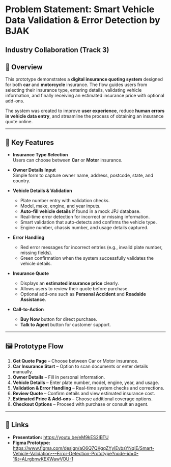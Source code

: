# Problem Statement: Smart Vehicle Data Validation & Error Detection by BJAK  
## Industry Collaboration (Track 3)

## 📌 Overview
This prototype demonstrates a **digital insurance quoting system** designed for both **car** and **motorcycle** insurance. The flow guides users from selecting their insurance type, entering details, validating vehicle information, and finally receiving an estimated insurance price with optional add-ons.  

The system was created to improve **user experience**, reduce **human errors in vehicle data entry**, and streamline the process of obtaining an insurance quote online.

---

## 🎯 Key Features
- **Insurance Type Selection**  
  Users can choose between **Car** or **Motor** insurance.  

- **Owner Details Input**  
  Simple form to capture owner name, address, postcode, state, and country.  

- **Vehicle Details & Validation**  
  - Plate number entry with validation checks.  
  - Model, make, engine, and year inputs.  
  - **Auto-fill vehicle details** if found in a mock JPJ database.  
  - Real-time error detection for incorrect or missing information.  
  - Smart validation that auto-detects and confirms the vehicle type.  
  - Engine number, chassis number, and usage details captured.  

- **Error Handling**  
  - Red error messages for incorrect entries (e.g., invalid plate number, missing fields).  
  - Green confirmation when the system successfully validates the vehicle details.  

- **Insurance Quote**  
  - Displays an **estimated insurance price** clearly.  
  - Allows users to review their quote before purchase.  
  - Optional add-ons such as **Personal Accident** and **Roadside Assistance**.  

- **Call-to-Action**  
  - **Buy Now** button for direct purchase.  
  - **Talk to Agent** button for customer support.  

---

## 🖼️ Prototype Flow
1. **Get Quote Page** – Choose between Car or Motor insurance.  
2. **Car Insurance Start** – Option to scan documents or enter details manually.  
3. **Owner Details** – Fill in personal information.  
4. **Vehicle Details** – Enter plate number, model, engine, year, and usage.  
5. **Validation & Error Handling** – Real-time system checks and corrections.  
6. **Review Quote** – Confirm details and view estimated insurance cost.  
7. **Estimated Price & Add-ons** – Choose additional coverage options.  
8. **Checkout Options** – Proceed with purchase or consult an agent.  

---

## 🔗 Links
- **Presentation:** https://youtu.be/eM9kES2IBTU
- **Figma Prototype:** https://www.figma.com/design/aO6Q7QKgqZYyIEvbsYNqIE/Smart-Vehicle-Validation---Error-Detection-Prototype?node-id=0-1&t=ALrgbnwKEXWawVOU-1
